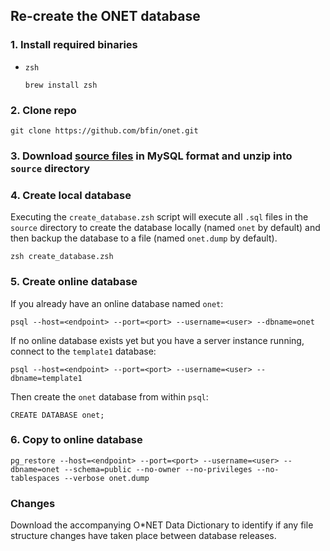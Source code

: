 ## Re-create the ONET database

### 1. Install required binaries

- `zsh`

    ```
    brew install zsh
    ```

### 2. Clone repo

    git clone https://github.com/bfin/onet.git

### 3. Download [source files](https://www.onetcenter.org/database.html) in MySQL format and unzip into `source` directory

### 4. Create local database

Executing the `create_database.zsh` script will execute all `.sql` files in the `source` directory to create the database locally (named `onet` by default) and then backup the database to a file (named `onet.dump` by default).

    zsh create_database.zsh

### 5. Create online database

If you already have an online database named `onet`:

    psql --host=<endpoint> --port=<port> --username=<user> --dbname=onet

If no online database exists yet but you have a server instance running, connect to the `template1` database:

    psql --host=<endpoint> --port=<port> --username=<user> --dbname=template1

Then create the `onet` database from within `psql`:

    CREATE DATABASE onet;

### 6. Copy to online database

    pg_restore --host=<endpoint> --port=<port> --username=<user> --dbname=onet --schema=public --no-owner --no-privileges --no-tablespaces --verbose onet.dump

### Changes

Download the accompanying O*NET Data Dictionary to identify if any file structure changes have taken place between database releases.